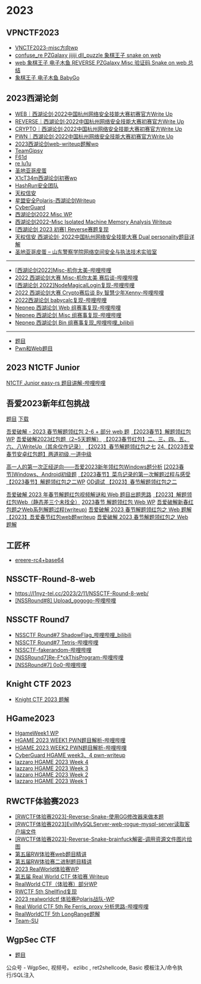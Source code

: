 
# 2023
## VPNCTF2023
* [VNCTF2023-misc方向wp](https://blog.csdn.net/jyttttttt/article/details/129114207)
* [confuse_re PZGalaxy jijiji dll_puzzle 象棋王子 snake on web](https://blog.csdn.net/sln_1550/article/details/129116674)
* [web 象棋王子 电子木鱼 REVERSE PZGalaxy Misc 验证码 Snake on web 总结](https://blog.csdn.net/weixin_52118017/article/details/129116420)
* [象棋王子 电子木鱼 BabyGo](https://blog.csdn.net/akxnxbshai/article/details/129113110)

## 2023西湖论剑
* [WEB｜西湖论剑·2022中国杭州网络安全技能大赛初赛官方Write Up](https://mp.weixin.qq.com/s/eNp4TBErUion6GGaZVG4AA)
* [REVERSE｜西湖论剑·2022中国杭州网络安全技能大赛初赛官方Write Up](https://mp.weixin.qq.com/s/xhJ3EeKbJBEkT0hyqaILxw)
* [CRYPTO｜西湖论剑·2022中国杭州网络安全技能大赛初赛官方Write Up](https://mp.weixin.qq.com/s/PvNYyrqXIYBpyW6Q5eySIA)
* [PWN｜西湖论剑·2022中国杭州网络安全技能大赛初赛官方Write Up](https://mp.weixin.qq.com/s/JQ7hzjqKTEXYhtZ8TJAXYg)
* [2023西湖论剑web-writeup题解wp](https://mp.weixin.qq.com/s/WnIhWkNsYB3TR1S1LItuqA)
* [TeamGipsy](https://mp.weixin.qq.com/s/vSI5nTZVcwm5qwh2iwomcg)
* [F61d](https://mp.weixin.qq.com/s/Hkr-3CX93XeqkyeKizJTDw)
* [re lu1u](http://lu1u.bxsteam.tk/2023/02/03/2023XHLJ-RE/#2023xhlj-re)
* [圣地亚哥皮蛋](https://mp.weixin.qq.com/s/3ETqxi4kG_UWC-bmjemyGA)
* [X1cT34m西湖论剑初赛wp](https://mp.weixin.qq.com/s/rGiATr3_ObGCAUpsN-0ziQ)
* [HashRun安全团队](https://mp.weixin.qq.com/s/b-55CP7zm-TeyZJI3stU3g)
* [天权信安](https://mp.weixin.qq.com/s/XSR2VDX9xDEAGxr7qAbLZw)
* [星盟安全Polaris-西湖论剑Writeup](https://mp.weixin.qq.com/s/tu4CVGezcCH-1oGVNJ90Xw)
* [CyberGuard](https://mp.weixin.qq.com/s/2aZwbn84y_wa0JWb_D_OPQ)
* [西湖论剑2022 Misc WP](https://zysgmzb.club/index.php/archives/126)
* [西湖论剑2022-Misc Isolated Machine Memory Analysis Writeup](https://zysgmzb.club/index.php/archives/132)
* [[西湖论剑 2023 初赛] Reverse赛题复现](https://www.cnblogs.com/Here-is-SG/p/17090521.html)
* [天权信安 西湖论剑· 2022中国杭州网络安全技能大赛 Dual personality题目详解](https://mp.weixin.qq.com/s/o5175CxYXnVcyDyfAWHLNQ)
* [圣地亚哥皮蛋 – 山东警察学院网络空间安全与执法技术实验室](http://www.sdpcsec.cn/?p=259)
---
* [[西湖论剑2022]Misc-机你太美-哔哩哔哩](https://www.bilibili.com/video/BV1y84y157gz)
* [2022 西湖论剑大赛 Misc-机你太美 赛后谈-哔哩哔哩](https://www.bilibili.com/video/BV15T41197F6)
* [[西湖论剑 2022]NodeMagicalLogin复现-哔哩哔哩](https://www.bilibili.com/video/BV1Px4y177S1)
* [2022 西湖论剑大赛 Crypto赛后谈 By 智慧少年Xenny-哔哩哔哩](https://www.bilibili.com/video/BV1UA411z78Z)
* [2022西湖论剑 babycalc复现-哔哩哔哩](https://www.bilibili.com/video/BV1R8411M7hF)
* [Nepnep 西湖论剑 Web 组赛事复现-哔哩哔哩](https://www.bilibili.com/video/BV1k24y1i7qJ)
* [Nepnep 西湖论剑 Misc 组赛事复现-哔哩哔哩](https://www.bilibili.com/video/BV1vx4y157tb)
* [Nepnep 西湖论剑 Bin 组赛事复现_哔哩哔哩_bilibili](https://www.bilibili.com/video/BV11M4y1X7fT/?spm_id_from=333.999.0.0)
---
* [题目](https://github.com/Randark-JMT/CTF_Archive/releases/tag/2022-xhlj)
* [Pwn和Web题目](https://github.com/CTF-Archives)

## 2023 N1CTF Junior
[N1CTF Junior easy-rs 题目讲解-哔哩哔哩](https://www.bilibili.com/video/BV1M24y1q771)
## 吾爱2023新年红包挑战
[题目](https://www.52pojie.cn/thread-1738015-1-1.html) [下载](https://down.52pojie.cn/Challenge/Happy_New_Year_2023_Challenge.rar)

[吾爱破解 - 2023 春节解题领红包 2-6 + 部分 web 题](https://www.52pojie.cn/thread-1742339-1-1.html)
[【2023春节】解题领红包 WP](https://www.52pojie.cn/thread-1742121-1-1.html)
[吾爱破解2023红包题（2~5天题解）](https://www.52pojie.cn/thread-1742330-1-1.html)
[【2023春节红包】二、三、四、五、六、八WriteUp（其余仅作记录）](https://www.52pojie.cn/thread-1742334-1-1.html)
[【2023】春节解题领红包之七](https://www.52pojie.cn/thread-1743632-1-1.html) 
[24.【2023吾爱春节安卓红包题】两道初级,一道中级](https://www.bilibili.com/video/BV1bM411v7Ex/)

[高一人的第一次正经逆向——吾爱2023新年领红包Windows题分析](https://www.52pojie.cn/thread-1742332-1-1.html)
[[2023春节]Windows、Android初级题](https://www.52pojie.cn/thread-1742474-1-1.html)
[【2023春节】菜鸟记录的第一次解题过程与感受](https://www.52pojie.cn/thread-1742584-1-1.html)
[【2023春节】解题领红包之二WP](https://www.52pojie.cn/thread-1742504-1-1.html)
[OD调试 【2023】春节解题领红包之二](https://www.52pojie.cn/thread-1742329-1-1.html)

[吾爱破解 2023 年春节解题红包视频解谜和 Web 题目出题思路](https://www.52pojie.cn/thread-1742787-1-1.html)
[【2023】解题领红包Web（静态差三个未找全）](https://www.52pojie.cn/thread-1742216-1-1.html)
[2023春节 解题领红包 Web WP](https://www.52pojie.cn/thread-1742336-1-1.html)
[吾爱破解新春红包题之Web系列解题过程(writeup)](https://www.52pojie.cn/thread-1742344-1-1.html)
[吾爱破解 2023 春节解题领红包之 Web 题解](https://www.52pojie.cn/thread-1742364-1-1.html)
[【2023】吾爱春节红包web题writeup](https://www.52pojie.cn/thread-1742557-1-1.html)
[吾爱破解 2023 春节解题领红包之 Web 题解](https://mp.weixin.qq.com/s/0Ib1fn1rHLXkMRcUDVkzIA)

## 工匠杯
* [ereere-rc4+base64](https://mp.weixin.qq.com/s/QXZmPGnKjKKdTwizPVzuwg)
## NSSCTF-Round-8-web
* https://l1nyz-tel.cc/2023/2/11/NSSCTF-Round-8-web/
* [[NSSRound#8] Upload_gogogo-哔哩哔哩](https://www.bilibili.com/video/BV1ad4y1J7hg)

## NSSCTF Round7
* [NSSCTF Round#7 ShadowFlag_哔哩哔哩_bilibili](https://www.bilibili.com/video/BV1jY411S71X)
* [NSSCTF Round#7 Tetris-哔哩哔哩](https://www.bilibili.com/video/BV1Ps4y1x7gw)
* [NSSCTF-fakerandom-哔哩哔哩](https://www.bilibili.com/video/BV1GY411L7Kg)
* [[NSSRound7]Re-F*ckThisProgram-哔哩哔哩](https://www.bilibili.com/video/BV1wY411Q7aS)
* [[NSSRound#7] 0o0-哔哩哔哩](https://www.bilibili.com/video/BV1bd4y1H745)

## Knight CTF 2023
* [Knight CTF 2023 题解](https://mp.weixin.qq.com/s/9AWVNGAvDPBg9nTxp_CKiA)

## HGame2023
* [HgameWeek1 WP](https://mp.weixin.qq.com/s/eBogIwxkEJAN6wvtUekL-Q)
* [HGAME 2023 WEEK1 PWN题目解析-哔哩哔哩](https://www.bilibili.com/video/BV1VG4y1C78t?p=1)
* [HGAME 2023 WEEK2 PWN题目解析-哔哩哔哩](https://www.bilibili.com/video/BV11Y4y1o7xt)
* [CyberGuard HGAME week3、4 pwn-writeup](https://mp.weixin.qq.com/s/2aZwbn84y_wa0JWb_D_OPQ)
* [lazzaro HGAME 2023 Week 4](https://lazzzaro.github.io/2023/02/06/match-HGAME-2023-Week-4/)
* [lazzaro HGAME 2023 Week 3](https://lazzzaro.github.io/2023/01/30/match-HGAME-2023-Week-3/)
* [lazzaro HGAME 2023 Week 2](https://lazzzaro.github.io/2023/01/20/match-HGAME-2023-Week-2/)
* [lazzaro HGAME 2023 Week 1](https://lazzzaro.github.io/2023/01/11/match-HGAME-2023-Week-1/)

## RWCTF体验赛2023
* [[RWCTF体验赛2023]-Reverse-Snake-使用GG修改器来做本题](https://www.bilibili.com/video/BV1aR4y117Pd/)
* [[RWCTF体验赛2023]EvilMySQLServer-web-rogue-mysql-server读取客户端文件](https://www.bilibili.com/video/BV1hM41187EM/)
* [[RWCTF体验赛2023]-Reverse-Snake-brainfuck解密-调用资源文件图片绘图](https://www.bilibili.com/video/BV19R4y1m7HA/)
* [第五届RW体验赛web题目精讲](https://www.bilibili.com/video/BV1VR4y127Ya)
* [第五届RW体验赛二进制题目精讲](https://www.bilibili.com/video/BV1wM411F755)
* [2023 RealWorld体验赛WP](https://mp.weixin.qq.com/s/FWUKMmMB3XKGqoUIpPjPNg)
* [第五届 Real World CTF 体验赛  Writeup](https://mp.weixin.qq.com/s/hZBvhedDCBzEuzSd021l6Q)
* [RealWorld CTF（体验赛）部分WP](https://mp.weixin.qq.com/s/14gofGSPrjZDVWiZhUYIrg)
* [RWCTF 5th Shellfind复现](https://mp.weixin.qq.com/s/SSDcTz9ZqBDWIhI0gsp7UA)
* [2023 realworldctf 体验赛Polaris战队-WP](https://mp.weixin.qq.com/s/kTCYxAkuVzt5i5oV-xUjiw)
* [Real World CTF 5th Re Ferris_proxy 分析思路-哔哩哔哩](https://www.bilibili.com/video/BV1gY411R7gs)
* [RealWorldCTF 5th LongRange题解](https://zysgmzb.club/index.php/archives/102)
* [Team-SU](https://su-team.cn/passages/2023-01-10-RWCTF/)


## WgpSec CTF
* [题目](https://ctf.wgpsec.org/challenges#ezlibc-128)

公众号 - WgpSec, 视频号。
ezlibc , ret2shellcode, Basic 模板注入/命令执行/SQL注入